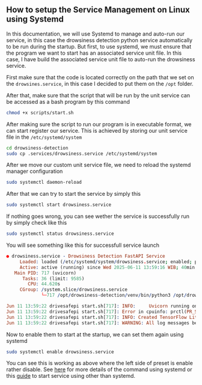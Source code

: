 ## How to setup the Service Management on Linux using Systemd

In this documentation, we will use Systemd to manage and auto-run our service, in this case the drowsiness detection python service automatically to be run during the startup. But first, to use systemd, we must ensure that the program we want to start has an associated service unit file. In this case, I have build the associated service unit file to auto-run the drowsiness service.

First make sure that the code is located correctly on the path that we set on the `drowsines.service`, in this case I decided to put them on the `/opt` folder.

After that, make sure that the script that will be run by the unit service can be accessed as a bash program by this command

```bash
chmod +x scripts/start.sh
```

After making sure the script to run our program is in executable format, we can start register our service. This is achieved by storing our unit service file in the `/etc/systemd/system`

```bash
cd drowsiness-detection
sudo cp .services/drowsiness.service /etc/systemd/system
```

After we move our custom unit service file, we need to reload the systemd manager configuration
```bash
sudo systemctl daemon-reload
```

After that we can try to start the service by simply this
```bash
sudo systemctl start drowsiness.service
```

If nothing goes wrong, you can see wether the service is successfully run by simply check like this
```bash
sudo systemctl status drowsiness.service
```

You will see something like this for successfull service launch
```prolog
● drowsiness.service - Drowsiness Detection FastAPI Service
     Loaded: loaded (/etc/systemd/system/drowsiness.service; enabled; preset: enabled)
     Active: active (running) since Wed 2025-06-11 13:59:16 WIB; 40min ago
   Main PID: 717 (uvicorn)
      Tasks: 36 (limit: 9585)
        CPU: 44.620s
     CGroup: /system.slice/drowsiness.service
             └─717 /opt/drowsiness-detection/venv/bin/python3 /opt/drowsiness-detection/venv/bin/uvicorn main:app --host 0.0.0.0

Jun 11 13:59:22 drivesafepi start.sh[717]: INFO:     Uvicorn running on http://0.0.0.0:8000 (Press CTRL+C to quit)
Jun 11 13:59:22 drivesafepi start.sh[717]: Error in cpuinfo: prctl(PR_SVE_GET_VL) failed
Jun 11 13:59:22 drivesafepi start.sh[717]: INFO: Created TensorFlow Lite XNNPACK delegate for CPU.
Jun 11 13:59:22 drivesafepi start.sh[717]: WARNING: All log messages before absl::InitializeLog() is called are written to STDERR
```

Now to enable them to start at the startup, we can set them again using systemd
```bash
sudo systemctl enable drowsiness.service
```

You can see this is working as above where the left side of preset is enable rather disable. See [here](https://access.redhat.com/sites/default/files/attachments/12052018_systemd_6.pdf) for more details of the command using systemd or this [guide](https://www.simplified.guide/linux/automatically-run-program-on-startup) to start service using other than systemd.